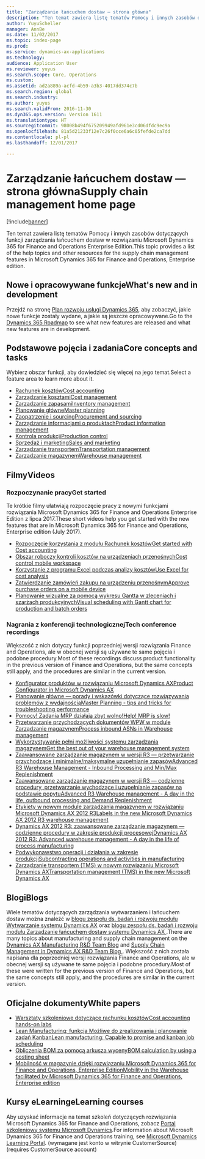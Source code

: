 ```yaml
---
title: "Zarządzanie łańcuchem dostaw — strona główna"
description: "Ten temat zawiera listę tematów Pomocy i innych zasobów dotyczących funkcji zarządzania łańcuchem dostaw w rozwiązaniu Microsoft Dynamics 365 for Finance and Operations Enterprise Edition."
author: YuyuScheller
manager: AnnBe
ms.date: 11/02/2017
ms.topic: index-page
ms.prod: 
ms.service: dynamics-ax-applications
ms.technology: 
audience: Application User
ms.reviewer: yuyus
ms.search.scope: Core, Operations
ms.custom: 
ms.assetid: ad2a889a-acfd-4b59-a3b3-4017dd374c7b
ms.search.region: global
ms.search.industry: 
ms.author: yuyus
ms.search.validFrom: 2016-11-30
ms.dyn365.ops.version: Version 1611
ms.translationtype: HT
ms.sourcegitcommit: 98008b494f675209949afd961e3cd06dfdc9ec9a
ms.openlocfilehash: 81a5d21233f12e7c26f0cce6a6c05fefde2ca7dd
ms.contentlocale: pl-pl
ms.lasthandoff: 12/01/2017

---
```


# <a name="supply-chain-management-home-page"></a><span data-ttu-id="62361-103">Zarządzanie łańcuchem dostaw — strona główna</span><span class="sxs-lookup"><span data-stu-id="62361-103">Supply chain management home page</span></span>

[!include[banner](includes/banner.md)]

<span data-ttu-id="62361-104">Ten temat zawiera listę tematów Pomocy i innych zasobów dotyczących funkcji zarządzania łańcuchem dostaw w rozwiązaniu Microsoft Dynamics 365 for Finance and Operations Enterprise Edition.</span><span class="sxs-lookup"><span data-stu-id="62361-104">This topic provides a list of the help topics and other resources for the supply chain management features in Microsoft Dynamics 365 for Finance and Operations, Enterprise edition.</span></span> 

## <a name="whats-new-and-in-development"></a><span data-ttu-id="62361-105">Nowe i opracowywane funkcje</span><span class="sxs-lookup"><span data-stu-id="62361-105">What's new and in development</span></span>
<span data-ttu-id="62361-106">Przejdź na stronę <a href="https://roadmap.dynamics.com/">Plan rozwoju usługi Dynamics 365</a>, aby zobaczyć, jakie nowe funkcje zostały wydane, a jakie są jeszcze opracowywane.</span><span class="sxs-lookup"><span data-stu-id="62361-106">Go to the <a href="https://roadmap.dynamics.com/">Dynamics 365 Roadmap</a> to see what new features are released and what new features are in development.</span></span> 

## <a name="core-concepts-and-tasks"></a><span data-ttu-id="62361-107">Podstawowe pojęcia i zadania</span><span class="sxs-lookup"><span data-stu-id="62361-107">Core concepts and tasks</span></span>

<span data-ttu-id="62361-108">Wybierz obszar funkcji, aby dowiedzieć się więcej na jego temat.</span><span class="sxs-lookup"><span data-stu-id="62361-108">Select a feature area to learn more about it.</span></span>

- [<span data-ttu-id="62361-109">Rachunek kosztów</span><span class="sxs-lookup"><span data-stu-id="62361-109">Cost accounting</span></span>](../financials/cost-accounting/cost-accounting-home-page.md)
- [<span data-ttu-id="62361-110">Zarządzanie kosztami</span><span class="sxs-lookup"><span data-stu-id="62361-110">Cost management</span></span>](cost-management/costing-sheets.md)  
- [<span data-ttu-id="62361-111">Zarządzanie zapasami</span><span class="sxs-lookup"><span data-stu-id="62361-111">Inventory management</span></span>](inventory/inventory-home-page.md)
- [<span data-ttu-id="62361-112">Planowanie główne</span><span class="sxs-lookup"><span data-stu-id="62361-112">Master planning</span></span>](master-planning/master-planning-home-page.md)
- [<span data-ttu-id="62361-113">Zaopatrzenie i sourcing</span><span class="sxs-lookup"><span data-stu-id="62361-113">Procurement and sourcing</span></span>](procurement/procurement-sourcing-overview.md)
- [<span data-ttu-id="62361-114">Zarządzanie informacjami o produktach</span><span class="sxs-lookup"><span data-stu-id="62361-114">Product information management</span></span>](pim/product-information.md)
- [<span data-ttu-id="62361-115">Kontrola produkcji</span><span class="sxs-lookup"><span data-stu-id="62361-115">Production control</span></span>](production-control/production-process-overview.md)
- [<span data-ttu-id="62361-116">Sprzedaż i marketing</span><span class="sxs-lookup"><span data-stu-id="62361-116">Sales and marketing</span></span>](sales-marketing/overview-sales-marketing.md)
- [<span data-ttu-id="62361-117">Zarządzanie transportem</span><span class="sxs-lookup"><span data-stu-id="62361-117">Transportation management</span></span>](transportation/transportation-management-overview.md)
- [<span data-ttu-id="62361-118">Zarządzanie magazynem</span><span class="sxs-lookup"><span data-stu-id="62361-118">Warehouse management</span></span>](warehousing/warehouse-configuration.md)

## <a name="videos"></a><span data-ttu-id="62361-119">Filmy</span><span class="sxs-lookup"><span data-stu-id="62361-119">Videos</span></span>

### <a name="get-started"></a><span data-ttu-id="62361-120">Rozpoczynanie pracy</span><span class="sxs-lookup"><span data-stu-id="62361-120">Get started</span></span>  

<span data-ttu-id="62361-121">Te krótkie filmy ułatwiają rozpoczęcie pracy z nowymi funkcjami rozwiązania Microsoft Dynamics 365 for Finance and Operations Enterprise Edition z lipca 2017.</span><span class="sxs-lookup"><span data-stu-id="62361-121">These short videos help you get started with the new features that are in Microsoft Dynamics 365 for Finance and Operations, Enterprise edition (July 2017).</span></span>

-  [<span data-ttu-id="62361-122">Rozpoczęcie korzystania z modułu Rachunek kosztów</span><span class="sxs-lookup"><span data-stu-id="62361-122">Get started with Cost accounting</span></span>](https://youtu.be/1pUDtJQZ8FU)
-  [<span data-ttu-id="62361-123">Obszar roboczy kontroli kosztów na urządzeniach przenośnych</span><span class="sxs-lookup"><span data-stu-id="62361-123">Cost control mobile workspace</span></span>](https://youtu.be/imsuTg8rUVk)
-  [<span data-ttu-id="62361-124">Korzystanie z programu Excel podczas analizy kosztów</span><span class="sxs-lookup"><span data-stu-id="62361-124">Use Excel for cost analysis</span></span>](https://youtu.be/-HKHYdClvx8)
-  [<span data-ttu-id="62361-125">Zatwierdzanie zamówień zakupu na urządzeniu przenośnym</span><span class="sxs-lookup"><span data-stu-id="62361-125">Approve purchase orders on a mobile device</span></span>](https://youtu.be/gZ-gOlJe7H8)
-  [<span data-ttu-id="62361-126">Planowanie wizualne za pomocą wykresu Gantta w zleceniach i szarżach produkcyjnych</span><span class="sxs-lookup"><span data-stu-id="62361-126">Visual scheduling with Gantt chart for production and batch orders</span></span>](https://youtu.be/BtbuShkGj4I)

### <a name="tech-conference-recordings"></a><span data-ttu-id="62361-127">Nagrania z konferencji technologicznej</span><span class="sxs-lookup"><span data-stu-id="62361-127">Tech conference recordings</span></span>
<span data-ttu-id="62361-128">Większość z nich dotyczy funkcji poprzedniej wersji rozwiązania Finance and Operations, ale w obecnej wersji są używane te same pojęcia i podobne procedury.</span><span class="sxs-lookup"><span data-stu-id="62361-128">Most of these recordings discuss product functionality in the previous version of Finance and Operations, but the same concepts still apply, and the procedures are similar in the current version.</span></span> 

-  <span data-ttu-id="62361-129"><a href="https://youtu.be/zotrj3SbCl4">Konfigurator produktów w rozwiązaniu Microsoft Dynamics AX</a></span><span class="sxs-lookup"><span data-stu-id="62361-129"><a href="https://youtu.be/zotrj3SbCl4">Product Configurator in Microsoft Dynamics AX</a></span></span>
-  <span data-ttu-id="62361-130"><a href="https://youtu.be/7v8BPmEs9Dg">Planowanie główne — porady i wskazówki dotyczące rozwiązywania problemów z wydajnością</a></span><span class="sxs-lookup"><span data-stu-id="62361-130"><a href="https://youtu.be/7v8BPmEs9Dg">Master Planning - tips and tricks for troubleshooting performance</a></span></span>
-  <span data-ttu-id="62361-131"><a href="https://youtu.be/RLXybx20B5o">Pomocy! Zadania MRP działają zbyt wolno!</a></span><span class="sxs-lookup"><span data-stu-id="62361-131"><a href="https://youtu.be/RLXybx20B5o">Help! MRP is slow!</a></span></span>
-  <span data-ttu-id="62361-132"><a href="https://mix.office.com/watch/wpf78tr7rjuh/">Przetwarzanie przychodzących dokumentów WPW w module Zarządzanie magazynem</a></span><span class="sxs-lookup"><span data-stu-id="62361-132"><a href="https://mix.office.com/watch/wpf78tr7rjuh/">Process inbound ASNs in Warehouse management</a></span></span> 
-  <span data-ttu-id="62361-133"><a href="https://www.youtube.com/watch?v=--_didmZKHo&t=10s">Wykorzystywanie pełni możliwości systemu zarządzania magazynem</a></span><span class="sxs-lookup"><span data-stu-id="62361-133"><a href="https://www.youtube.com/watch?v=--_didmZKHo&t=10s">Get the best out of your warehouse management system</a></span></span>
-  <span data-ttu-id="62361-134"><a href="https://www.youtube.com/watch?v=z5_V5Eqlf5M&t=48s">Zaawansowane zarządzanie magazynem w wersji R3 — przetwarzanie przychodzące i minimalne/maksymalne uzupełnianie zapasów</a></span><span class="sxs-lookup"><span data-stu-id="62361-134"><a href="https://www.youtube.com/watch?v=z5_V5Eqlf5M&t=48s">Advanced R3 Warehouse Management - Inbound Processing and Min/Max Replenishment</a></span></span>
-  <span data-ttu-id="62361-135"><a href="https://youtu.be/Og0gLlVp7jA">Zaawansowane zarządzanie magazynem w wersji R3 — codzienne procedury, przetwarzanie wychodzące i uzupełnianie zapasów na podstawie popytu</a></span><span class="sxs-lookup"><span data-stu-id="62361-135"><a href="https://youtu.be/Og0gLlVp7jA">Advanced R3 Warehouse management - A day in the life, outbound processing and Demand Replenishment</a></span></span>
-  <span data-ttu-id="62361-136"><a href="https://youtu.be/5w1MngVchBA">Etykiety w nowym module zarządzania magazynem w rozwiązaniu Microsoft Dynamics AX 2012 R3</a></span><span class="sxs-lookup"><span data-stu-id="62361-136"><a href="https://youtu.be/5w1MngVchBA">Labels in the new Microsoft Dynamics AX 2012 R3 warehouse management</a></span></span>
-  <span data-ttu-id="62361-137"><a href="https://www.youtube.com/embed/QUxXUrN-7n4">Dynamics AX 2012 R3: zaawansowane zarządzanie magazynem — codzienne procedury w zakresie produkcji procesowej</a></span><span class="sxs-lookup"><span data-stu-id="62361-137"><a href="https://www.youtube.com/embed/QUxXUrN-7n4">Dynamics AX 2012 R3: Advanced warehouse management - A day in the life of process manufacturing</a></span></span>
-  <span data-ttu-id="62361-138"><a href="https://youtu.be/y1jrd3A_k70">Podwykonawstwo operacji i działania w zakresie produkcji</a></span><span class="sxs-lookup"><span data-stu-id="62361-138"><a href="https://youtu.be/y1jrd3A_k70">Subcontracting operations and activities in manufacturing</a></span></span>
-  <span data-ttu-id="62361-139"><a href="https://youtu.be/jgmTgJIgEFQ">Zarządzanie transportem (TMS) w nowym rozwiązaniu Microsoft Dynamics AX</a></span><span class="sxs-lookup"><span data-stu-id="62361-139"><a href="https://youtu.be/jgmTgJIgEFQ">Transportation management (TMS) in the new Microsoft Dynamics AX</a></span></span>

## <a name="blogs"></a><span data-ttu-id="62361-140">Blogi</span><span class="sxs-lookup"><span data-stu-id="62361-140">Blogs</span></span>
<span data-ttu-id="62361-141">Wiele tematów dotyczących zarządzania wytwarzaniem i łańcuchem dostaw można znaleźć w <a href="https://blogs.msdn.microsoft.com/axmfg/">blogu zespołu ds. badań i rozwoju modułu Wytwarzanie systemu Dynamics AX</a> oraz <a href="https://blogs.msdn.microsoft.com/dynamicsaxscm/">blogu zespołu ds. badań i rozwoju modułu Zarządzanie łańcuchem dostaw systemu Dynamics AX </a>.</span><span class="sxs-lookup"><span data-stu-id="62361-141">There are many topics about manufacturing and supply chain management on the <a href="https://blogs.msdn.microsoft.com/axmfg/">Dynamics AX Manufacturing R&D Team Blog</a> and <a href="https://blogs.msdn.microsoft.com/dynamicsaxscm/">Supply Chain Management in Dynamics AX R&D Team Blog </a>.</span></span> <span data-ttu-id="62361-142">Większość z nich została napisana dla poprzedniej wersji rozwiązania Finance and Operations, ale w obecnej wersji są używane te same pojęcia i podobne procedury.</span><span class="sxs-lookup"><span data-stu-id="62361-142">Most of these were written for the previous version of Finance and Operations, but the same concepts still apply, and the procedures are similar in the current version.</span></span> 

## <a name="white-papers"></a><span data-ttu-id="62361-143">Oficjalne dokumenty</span><span class="sxs-lookup"><span data-stu-id="62361-143">White papers</span></span>
-  <span data-ttu-id="62361-144"><a href="https://mbs.microsoft.com/customersource/northamerica/AX/learning/documentation/white-papers/msd365optgtstcostacc/">Warsztaty szkoleniowe dotyczące rachunku kosztów</a></span><span class="sxs-lookup"><span data-stu-id="62361-144"><a href="https://mbs.microsoft.com/customersource/northamerica/AX/learning/documentation/white-papers/msd365optgtstcostacc/">Cost accounting hands-on labs</a></span></span> 
-  <span data-ttu-id="62361-145"><a href="https://mbs.microsoft.com/customersource/northamerica/AX/learning/documentation/white-papers/leanmanufkanban365opt/">Lean Manufacturing: funkcja Możliwe do zrealizowania i planowanie zadań Kanban</a></span><span class="sxs-lookup"><span data-stu-id="62361-145"><a href="https://mbs.microsoft.com/customersource/northamerica/AX/learning/documentation/white-papers/leanmanufkanban365opt/">Lean manufacturing: Capable to promise and kanban job scheduling</a></span></span> 
-  <span data-ttu-id="62361-146"><a href="https://mbs.microsoft.com/customersource/northamerica/AX/learning/documentation/white-papers/365operationsbomcalsheet/">Obliczenia BOM za pomocą arkusza wyceny</a></span><span class="sxs-lookup"><span data-stu-id="62361-146"><a href="https://mbs.microsoft.com/customersource/northamerica/AX/learning/documentation/white-papers/365operationsbomcalsheet/">BOM calculation by using a costing sheet</a></span></span>
-  <span data-ttu-id="62361-147"><a href="https://mbs.microsoft.com/customersource/northamerica/365Enterprise/learning/documentation/white-papers/MobilityWarehouse/">Mobilność w magazynie dzięki rozwiązaniu Microsoft Dynamics 365 for Finance and Operations, Enterprise Edition</a></span><span class="sxs-lookup"><span data-stu-id="62361-147"><a href="https://mbs.microsoft.com/customersource/northamerica/365Enterprise/learning/documentation/white-papers/MobilityWarehouse/">Mobility in the Warehouse facilitated by Microsoft Dynamics 365 for Finance and Operations, Enterprise edition</a></span></span>

## <a name="elearning-courses"></a><span data-ttu-id="62361-148">Kursy eLearning</span><span class="sxs-lookup"><span data-stu-id="62361-148">eLearning courses</span></span>
<span data-ttu-id="62361-149">Aby uzyskać informacje na temat szkoleń dotyczących rozwiązania Microsoft Dynamics 365 for Finance and Operations, zobacz <a href="https://mbspartner.microsoft.com/AX/LearningPlans/">Portal szkoleniowy systemu Microsoft Dynamics</a>.</span><span class="sxs-lookup"><span data-stu-id="62361-149">For information about Microsoft Dynamics 365 for Finance and Operations training, see <a href="https://mbspartner.microsoft.com/AX/LearningPlans/"> Microsoft Dynamics Learning Portal</a>.</span></span> <span data-ttu-id="62361-150">(wymagane jest konto w witrynie CustomerSource)</span><span class="sxs-lookup"><span data-stu-id="62361-150">(requires CustomerSource account)</span></span> 



